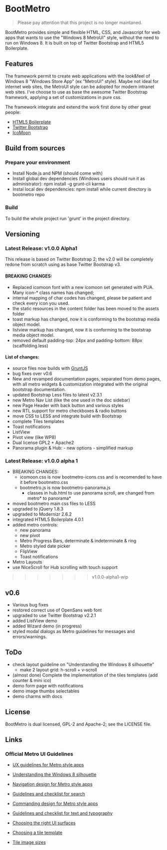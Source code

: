 # BootMetro
> Please pay attention that this project is no longer maintaned.

BootMetro provides simple and flexible HTML, CSS, and Javascript for web apps that wants to use the "Windows 8 MetroUI" style, without the need to run on Windows 8.
It is built on top of Twitter Bootstrap and HTML5 Boilerplate.


## Features
The framework permit to create web applications with the look&feel of Windows 8 "Windows Store App" (ex "MetroUI" style).
Maybe not ideal for internet web sites, the MetroUI style can be adopted for modern intranet web sites.
I've choose to use as base the awesome Twitter Bootstrap framework, applying a set of customizations in pure css.


The framework integrate and extend the work first done by other great people:
   - [HTML5 Boilerplate](http://html5boilerplate.com/)
   - [Twitter Bootstrap](http://twitter.github.com/bootstrap)
   - [IcoMoon](http://keyamoon.com/icomoon/#toHome)

## Build from sources

### Prepare your environment
* Install Node.js and NPM (should come with)
* Install global dev dependencies (Windows users should run it as administrator): npm install -g grunt-cli karma
* Instal local dev dependencies: npm install while current directory is bootmetro repo

### Build
To build the whole project run 'grunt' in the project directory.

## Versioning

### Latest Release: v1.0.0 Alpha1
This release is based on Twitter Bootstrap 2; the v2.0 will be completely redone from scratch using as base Twitter Bootstrap v3.

#### BREAKING CHANGES:
- Replaced icomoon font with a new icomoon set generated with PUA. Many icon-* class names has changed;
- internal mapping of char codes has changed, please be patient and check every icon you used.
- the static resources in the content folder has been moved to the assets folder
- toast markup has changed, now it is conforming to the bootstrap media object model.
- listview markup has changed, now it is conforming to the bootstrap media object model.
- removed default padding-top: 24px and padding-bottom: 88px (scaffolding.less)

#### List of changes:
- source files now builds with [GruntJS](http://gruntjs.com/)
- bug fixes over v0.6
- New and revamped documentation pages, separated from demo pages, with all metro widgets & customization integrated with the original bootstrap documentation.
- updated Bootstrap Less files to latest v2.3.1
- new Metro Nav List (like the one used in the doc sidebar)
- new Page Header with back button and various styles
- new RTL support for metro checkboxes & radio buttons
- move CSS to LESS and integrate build with Bootstrap
- complete Tiles templates
- Toast notifications
- ListView
- Pivot view (like WP8)
- Dual license GPL2 + Apache2
- Panorama plugin & Hub:
      - new options
      - simplified markup

### Latest Release: v1.0.0 alpha 1
* BREAKING CHANGES:
   * icomoon.css is now bootmetro-icons.css and is recomended to have it before bootmetro.css
   * bootmetro.js is now bootmetro-panorama.js
      * classes in hub.html to use panorama scroll, are changed from metro* to panorama*
* moved bootmetro main css files to LESS
* upgraded to jQuery 1.8.3
* upgraded to Modernizr 2.6.2
* integrated HTML5 Boilerplate 4.0.1
* added metro controls:
   * new panorama
   * new pivot
   * Metro Progress Bars, determinate & indeterminate & ring
   * Metro styled date picker
   * FlipView
   * Toast notifications
* Metro Layouts
* use NiceScroll for Hub scrolling with touch support
>>>>>>> v1.0.0-alpha1-wip

## v0.6
* Various bug fixes
* restored correct use of OpenSans web font
* upgraded to use Twitter Bootstrap v2.2.1
* added ListView demo
* added Wizard demo (in progress)
* styled modal dialogs as Metro guidelines for messages and errors/warnings.

## ToDo

* check layout guideline on "Understanding the Windows 8 silhouette"
   * make 2 layout grid: h-scroll + v-scroll
* (almost done) Complete the implementation of the tiles templates (add counter & mini ico)
* demo form page with notifications
* demo image thumbs selectables
* demo charms with docs

## License
BootMetro is dual licensed, GPL-2 and Apache-2; see the LICENSE file.

## Links

### Official Metro UI Guidelines

* [UX guidelines for Metro style apps](http://msdn.microsoft.com/en-us/library/windows/apps/hh465424)

* [Understanding the Windows 8 silhouette](http://msdn.microsoft.com/en-us/library/windows/apps/hh872191)

* [Navigation design for Metro style apps](http://msdn.microsoft.com/en-us/library/windows/apps/hh761500)

* [Guidelines and checklist for search](http://msdn.microsoft.com/en-us/library/windows/apps/hh465233)

* [Commanding design for Metro style apps](http://msdn.microsoft.com/en-us/library/windows/apps/hh761499)

* [Guidelines and checklist for text and typography](http://msdn.microsoft.com/en-us/library/windows/apps/hh700394)

* [Choosing the right UI surfaces]( http://msdn.microsoft.com/en-us/library/windows/apps/hh465304)

* [Choosing a tile template](http://msdn.microsoft.com/en-us/library/windows/apps/hh761491.aspx)
   
* [Tile image sizes](http://msdn.microsoft.com/en-us/library/windows/apps/hh781198.aspx)

